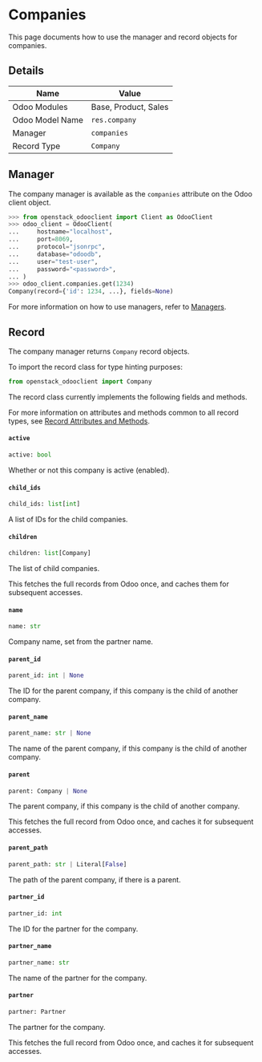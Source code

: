 # Companies

This page documents how to use the manager and record objects
for companies.

## Details

| Name            | Value                |
|-----------------|----------------------|
| Odoo Modules    | Base, Product, Sales |
| Odoo Model Name | `res.company`        |
| Manager         | `companies`          |
| Record Type     | `Company`            |

## Manager

The company manager is available as the `companies`
attribute on the Odoo client object.

```python
>>> from openstack_odooclient import Client as OdooClient
>>> odoo_client = OdooClient(
...     hostname="localhost",
...     port=8069,
...     protocol="jsonrpc",
...     database="odoodb",
...     user="test-user",
...     password="<password>",
... )
>>> odoo_client.companies.get(1234)
Company(record={'id': 1234, ...}, fields=None)
```

For more information on how to use managers, refer to [Managers](index.md).

## Record

The company manager returns `Company` record objects.

To import the record class for type hinting purposes:

```python
from openstack_odooclient import Company
```

The record class currently implements the following fields and methods.

For more information on attributes and methods common to all record types,
see [Record Attributes and Methods](index.md#attributes-and-methods).

#### `active`

```python
active: bool
```

Whether or not this company is active (enabled).

#### `child_ids`

```python
child_ids: list[int]
```

A list of IDs for the child companies.

#### `children`

```python
children: list[Company]
```

The list of child companies.

This fetches the full records from Odoo once,
and caches them for subsequent accesses.

#### `name`

```python
name: str
```

Company name, set from the partner name.

#### `parent_id`

```python
parent_id: int | None
```

The ID for the parent company, if this company
is the child of another company.

#### `parent_name`

```python
parent_name: str | None
```

The name of the parent company, if this company
is the child of another company.

#### `parent`

```python
parent: Company | None
```

The parent company, if this company
is the child of another company.

This fetches the full record from Odoo once,
and caches it for subsequent accesses.

#### `parent_path`

```python
parent_path: str | Literal[False]
```

The path of the parent company, if there is a parent.

#### `partner_id`

```python
partner_id: int
```

The ID for the partner for the company.

#### `partner_name`

```python
partner_name: str
```

The name of the partner for the company.

#### `partner`

```python
partner: Partner
```

The partner for the company.

This fetches the full record from Odoo once,
and caches it for subsequent accesses.
